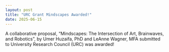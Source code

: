 ```yaml
---
layout: post
title: "URC Grant Mindscapes Awarded!"
date: 2025-06-15
---
```


A collaborative proposal, “Mindscapes: The Intersection of Art, Brainwaves, and Robotics”, by Umer Huzaifa, PhD and LeAnne Wagner, MFA submitted to University Research Council (URC) was awarded!